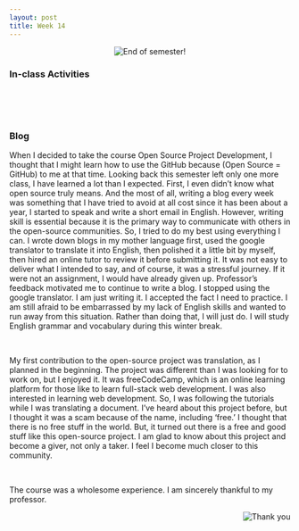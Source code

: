```yaml
---
layout: post
title: Week 14
---
```


<p align="center">
  <img src="https://media.giphy.com/media/l1IY3GUrvH9MYRLTq/giphy.gif" alt="End of semester!">
</p>

### In-class Activities

<br>
<br>
<br>

### Blog
When I decided to take the course Open Source Project Development, I thought that I might learn how to use the GitHub because (Open Source = GitHub) to me at that time. Looking back this semester left only one more class, I have learned a lot than I expected. First, I even didn’t know what open source truly means. And the most of all, writing a blog every week was something that I have tried to avoid at all cost since it has been about a year, I started to speak and write a short email in English. However, writing skill is essential because it is the primary way to communicate with others in the open-source communities. So, I tried to do my best using everything I can. I wrote down blogs in my mother language first, used the google translator to translate it into English, then polished it a little bit by myself, then hired an online tutor to review it before submitting it. It was not easy to deliver what I intended to say, and of course, it was a stressful journey. If it were not an assignment, I would have already given up. Professor’s feedback motivated me to continue to write a blog. I stopped using the google translator. I am just writing it. I accepted the fact I need to practice. I am still afraid to be embarrassed by my lack of English skills and wanted to run away from this situation. Rather than doing that, I will just do. I will study English grammar and vocabulary during this winter break.

<br>

My first contribution to the open-source project was translation, as I planned in the beginning. The project was different than I was looking for to work on, but I enjoyed it. It was freeCodeCamp, which is an online learning platform for those like to learn full-stack web development. I was also interested in learning web development. So, I was following the tutorials while I was translating a document. I’ve heard about this project before, but I thought it was a scam because of the name, including ‘free.’ I thought that there is no free stuff in the world. But, it turned out there is a free and good stuff like this open-source project. I am glad to know about this project and become a giver, not only a taker. I feel I become much closer to this community.

<br>

The course was a wholesome experience. I am sincerely thankful to my professor.
<p align="right">
  <img src="https://media.giphy.com/media/epfg8qggIJgGY/giphy.gif" alt="Thank you">
</p>
